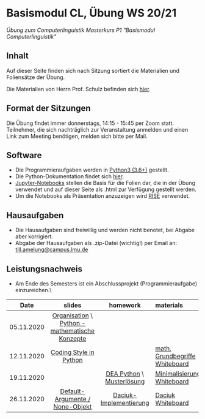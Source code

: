 # Basismodul CL, Übung WS 20/21

*Übung zum Computerlinguistik Masterkurs P1 "Basismodul Computerlinguistik"*

## Inhalt

Auf dieser Seite finden sich nach Sitzung sortiert die Materialien und Foliensätze der Übung.

Die Materialien von Herrn Prof. Schulz befinden sich [hier](https://www.cis.uni-muenchen.de/people/Schulz/pw/).

## Format der Sitzungen

Die Übung findet immer donnerstags, 14:15 - 15:45 per Zoom statt.
Teilnehmer, die sich nachträglich zur Veranstaltung anmelden und einen Link zum Meeting benötigen, melden sich bitte per Mail.

## Software

- Die Programmieraufgaben werden in [Python3 (3.6+)](https://www.python.org/) gestellt.
- Die Python-Dokumentation findet sich [hier](https://docs.python.org/3.6/).
- [Jupyter-Notebooks](https://jupyter.org/) stellen die Basis für die Folien dar, die in der Übung verwendet und auf dieser Seite als .html zur Verfügung gestellt werden.
- Um die Notebooks als Präsentation anzuzeigen wird [RISE](https://rise.readthedocs.io/en/maint-5.5/) verwendet.

## Hausaufgaben

- Die Hausaufgaben sind freiwillig und werden nicht benotet, bei Abgabe aber korrigiert.
- Abgabe der Hausaufgaben als .zip-Datei (wichtig!) per Email an: till.amelung@campus.lmu.de

## Leistungsnachweis

- Am Ende des Semesters ist ein Abschlussprojekt (Programmieraufgabe) einzureichen.\

| Date | slides | homework | materials |
|-----------------------------|:--------------------------------:|:------:|:-------------------------------------------------------------------|
| 05.11.2020 | [Organisation](https://nbviewer.jupyter.org/github/ue-basismodul-ws2021/ue-basismodul-ws2021.github.io/blob/main/1_Einf%C3%BChrung.html) \ [Python - mathematische Konzepte](https://nbviewer.jupyter.org/github/ue-basismodul-ws2021/ue-basismodul-ws2021.github.io/blob/main/1_Python_Mathematik.html) |  |  |
| 12.11.2020 | [Coding Style in Python](https://nbviewer.jupyter.org/github/ue-basismodul-ws2021/ue-basismodul-ws2021.github.io/blob/main/2_Coding_Style.html) |  | [math. Grundbegriffe Whiteboard](Grundbegriffe_Whiteboard.png) |
| 19.11.2020 | | [DEA Python](https://nbviewer.jupyter.org/github/ue-basismodul-ws2021/ue-basismodul-ws2021.github.io/blob/main/Hausaufgabe_3.html) \ [Musterlösung](dea.py) | [Minimalisierung Whiteboard](whiteboard_sitzung3.png) |
| 26.11.2020 | [Default-Argumente / None-Objekt](https://htmlpreview.github.io/?https://github.com/ue-basismodul-ws2021/ue-basismodul-ws2021.github.io/blob/main/Sitzung_4.html) | [Daciuk-Implementierung](https://htmlpreview.github.io/?https://github.com/ue-basismodul-ws2021/ue-basismodul-ws2021.github.io/blob/main/Hausaufgabe_Daciuk.html) | [Daciuk Whiteboard](whiteboard_sitzung_4.png) |
